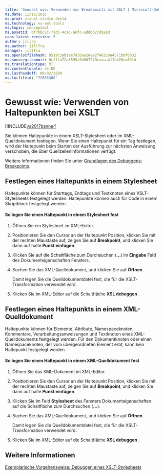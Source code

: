 ```yaml
---
title: 'Gewusst wie: Verwenden von Breakpoints mit XSLT | Microsoft-Dokumentation'
ms.date: 11/15/2016
ms.prod: visual-studio-dev14
ms.technology: vs-xml-tools
ms.topic: conceptual
ms.assetid: bf7bbc2c-71dc-4cac-a6fc-add6b27d92ed
caps.latest.revision: 5
author: jillre
ms.author: jillfra
manager: jillfra
ms.openlocfilehash: 0519c3ab19e7d36aa26ea2f462c8a4571b9f8b32
ms.sourcegitcommit: 6cfffa72af599a9d667249caaaa411bb28ea69fd
ms.translationtype: MT
ms.contentlocale: de-DE
ms.lasthandoff: 09/02/2020
ms.locfileid: "72656306"
---
```

# <a name="how-to-use-breakpoints-with-xslt"></a>Gewusst wie: Verwenden von Haltepunkten bei XSLT
[!INCLUDE[vs2017banner](../includes/vs2017banner.md)]

Sie können Haltepunkte in einem XSLT-Stylesheet oder im XML-Quelldokument festlegen. Wenn Sie einen Haltepunkt für ein Tag festlegen, wird der Haltepunkt beim Starten der Ausführung zur nächsten Anweisung verschoben, die über Quellzeileninformationen verfügt.

 Weitere Informationen finden Sie unter [Grundlagen des Debuggens: Breakpoints](https://msdn.microsoft.com/752a02c2-0ac7-4c8b-aa1b-4b2b3b21152e).

## <a name="set-a-breakpoint-in-a-style-sheet"></a>Festlegen eines Haltepunkts in einem Stylesheet
 Haltepunkte können für Starttags, Endtags und Textknoten eines XSLT-Stylesheets festgelegt werden. Haltepunkte können auch für Code in einem Skriptblock festgelegt werden.

#### <a name="to-set-a-breakpoint-in-a-style-sheet"></a>So legen Sie einen Haltepunkt in einem Stylesheet fest

1. Öffnen Sie ein Stylesheet im XML-Editor.

2. Positionieren Sie den Cursor an der Haltepunkt Position, klicken Sie mit der rechten Maustaste auf, zeigen Sie auf **Breakpoint**, und klicken Sie dann auf halte **Punkt einfügen**.

3. Klicken Sie auf die Schaltfläche zum Durchsuchen (**...**) im **Eingabe** Feld des Dokumenteigenschaften Fensters.

4. Suchen Sie das XML-Quelldokument, und klicken Sie auf **Öffnen**.

     Damit legen Sie die Quelldokumentdatei fest, die für die XSLT-Transformation verwendet wird.

5. Klicken Sie im XML-Editor auf die Schaltfläche **XSL debuggen** .

## <a name="set-a-breakpoint-in-an-xml-source-document"></a>Festlegen eines Haltepunkts in einem XML-Quelldokument
 Haltepunkte können für Elemente, Attribute, Namespaceknoten, Kommentare, Verarbeitungsanweisungen und Textknoten eines XML-Quelldokuments festgelegt werden. Für den Dokumentknoten oder einen Namespaceknoten, der vom übergeordneten Element erbt, kann kein Haltepunkt festgelegt werden.

#### <a name="to-set-a-breakpoint-in-an-xml-source-document"></a>So legen Sie einen Haltepunkt in einem XML-Quelldokument fest

1. Öffnen Sie das XML-Dokument im XML-Editor.

2. Positionieren Sie den Cursor an der Haltepunkt Position, klicken Sie mit der rechten Maustaste auf, zeigen Sie auf **Breakpoint**, und klicken Sie dann auf halte **Punkt einfügen**.

3. Klicken Sie im Feld **Stylesheet** des Fensters Dokumenteigenschaften auf die Schaltfläche zum Durchsuchen (**...**).

4. Suchen Sie das XML-Quelldokument, und klicken Sie auf **Öffnen**.

     Damit legen Sie die Quelldokumentdatei fest, die für die XSLT-Transformation verwendet wird.

5. Klicken Sie im XML-Editor auf die Schaltfläche **XSL debuggen** .

## <a name="see-also"></a>Weitere Informationen
 [Exemplarische Vorgehensweise: Debuggen eines XSLT-Stylesheets](../xml-tools/walkthrough-debug-an-xslt-style-sheet.md)
